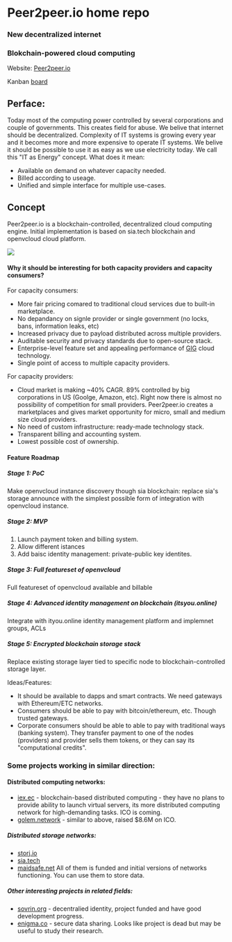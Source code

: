 # Peer2peer.io home repo
### New decentralized internet
### Blokchain-powered cloud computing

Website: [Peer2peer.io](http://peer2peer.io)

Kanban [board](https://waffle.io/peer2peer-io/home)

## Perface:
Today most of the computing power controlled by several corporations and couple of governments. This creates field for abuse.
We belive that internet should be decentralized. Complexity of IT systems is growing every year and it becomes more and more expensive to operate IT systems. We belive it should be possible to use it as easy as we use electricity today. We call this "IT as Energy" concept. 
What does it mean:
- Available on demand on whatever capacity needed. 
- Billed according to useage.
- Unified and simple interface for multiple use-cases. 

## Concept

Peer2peer.io is a blockchain-controlled, decentralized cloud computing engine. 
Initial implementation is based on sia.tech blockchain and openvcloud cloud platform. 

<img src="https://docs.google.com/drawings/d/1hWBM6_sGXKMrYsNnzyhlS2m7noTUquLfEVBPK2GzHDE/pub?w=960&amp;h=720">

#### Why it should be interesting for both capacity providers and capacity consumers?
For capacity consumers:
- More fair pricing comared to traditional cloud services due to built-in marketplace.
- No depandancy on signle provider or single government (no locks, bans, information leaks, etc)
- Increased privacy due to payload distributed across multiple providers.
- Auditable security and privacy standards due to open-source stack. 
- Enterprise-level feature set and appealing performance of [GIG](https://www.greenitglobe.com/) cloud technology.
- Single point of access to multiple capacity providers.

For capacity providers:
- Cloud market is making ~40% CAGR. 89% controlled by big corporations in US (Goolge, Amazon, etc). Right now there is almost no possibility of competition for small providers. Peer2peer.io creates a marketplaces and gives market opportunity for micro, small and medium size cloud providers. 
- No need of custom infrastructure: ready-made technology stack.
- Transparent billing and accounting system.
- Lowest possible cost of ownership.

#### Feature Roadmap

##### Stage 1: PoC
Make openvcloud instance discovery though sia blockchain: replace sia's storage announce with the simplest possible form of integration with openvcloud instance. 

##### Stage 2: MVP
1. Launch payment token and billing system.
2. Allow different istances
3. Add baisc identity management: private-public key identites.

##### Stage 3: Full featureset of openvcloud
Full featureset of openvcloud available and billable

##### Stage 4: Advanced identity management on blockchain (itsyou.online)
Integrate with ityou.online identity management platform and implemnet groups, ACLs

##### Stage 5: Encrypted blockchain storage stack
Replace existing storage layer tied to specific node to blockchain-controlled storage layer. 


Ideas/Features:
- It should be available to dapps and smart contracts. We need gateways with Ethereum/ETC networks. 
- Consumers should be able to pay with bitcoin/ethereum, etc. Though trusted gateways.
- Corporate consumers should be able to able to pay with traditional ways (banking system). They transfer payment to one of the nodes (providers) and provider sells them tokens, or they can say its "computational credits".

### Some projects working in similar direction:
#### Distributed computing networks:
- [iex.ec](http://iex.ec/) - blockchain-based distributed computing - they have no plans to provide ability to launch virtual servers, its more distributed computing network for high-demanding tasks. ICO is coming.
- [golem.network](https://golem.network) - similar to above, raised $8.6M on ICO.
##### Distributed storage networks:
- [storj.io](https://storj.io/)
- [sia.tech](http://sia.tech/)
- [maidsafe.net](https://maidsafe.net/) 
All of them is funded and initial versions of networks functioning. You can use them to store data. 

##### Other interesting projects in related fields:
- [sovrin.org](https://www.sovrin.org/) - decentralied identity, project funded and have good development progress.
- [enigma.co](http://www.enigma.co/) - secure data sharing. Looks like project is dead but may be useful to study their research. 

